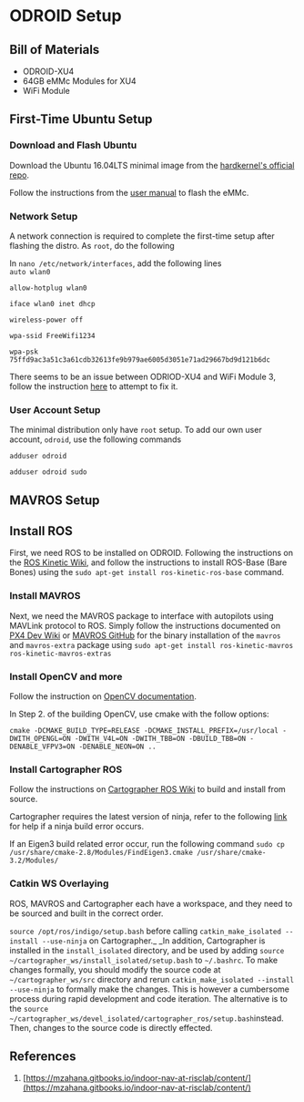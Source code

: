 # ODROID Setup

## Bill of Materials

* ODROID-XU4
* 64GB eMMc Modules for XU4
* WiFi Module

## First-Time Ubuntu Setup

### Download and Flash Ubuntu

Download the Ubuntu 16.04LTS minimal image from the [hardkernel's official repo](https://odroid.in/ubuntu_16.04lts/).

Follow the instructions from the [user manual](https://magazine.odroid.com/wp-content/uploads/odroid-xu4-user-manual.pdf) to flash the eMMc.

### Network Setup

A network connection is required to complete the first-time setup after flashing the distro. As `root`, do the following

In `nano /etc/network/interfaces`, add the following lines  
`auto wlan0`

`allow-hotplug wlan0`

`iface wlan0 inet dhcp`

`wireless-power off`

`wpa-ssid FreeWifi1234`

`wpa-psk 75ffd9ac3a51c3a61cdb32613fe9b979ae6005d3051e71ad29667bd9d121b6dc`

There seems to be an issue between ODRIOD-XU4 and WiFi Module 3, follow the instruction [here](https://adamscheller.com/systems-administration/rtl8192cu-fix-wifi/) to attempt to fix it.

### User Account Setup

The minimal distribution only have `root` setup. To add our own user account, `odroid`, use the following commands

`adduser odroid`

`adduser odroid sudo`

## MAVROS Setup

## Install ROS

First, we need ROS to be installed on ODROID. Following the instructions on the [ROS Kinetic Wiki](http://wiki.ros.org/action/show/kinetic/Installation/Ubuntu), and follow the instructions to install ROS-Base \(Bare Bones\) using the `sudo apt-get install ros-kinetic-ros-base` command.

### Install MAVROS

Next, we need the MAVROS package to interface with autopilots using MAVLink protocol to ROS. Simply follow the instructions documented on [PX4 Dev Wiki](https://dev.px4.io/en/ros/mavros_installation.html) or [MAVROS GitHub](https://github.com/mavlink/mavros/tree/master/mavros#binary-installation-deb) for the binary installation of the `mavros` and `mavros-extra` package using `sudo apt-get install ros-kinetic-mavros ros-kinetic-mavros-extras`

### Install OpenCV and more

Follow the instruction on [OpenCV documentation](https://docs.opencv.org/2.4/doc/tutorials/introduction/linux_install/linux_install.html#linux-installation).

In Step 2. of the building OpenCV, use cmake with the follow options:

```text
cmake -DCMAKE_BUILD_TYPE=RELEASE -DCMAKE_INSTALL_PREFIX=/usr/local -DWITH_OPENGL=ON -DWITH_V4L=ON -DWITH_TBB=ON -DBUILD_TBB=ON -DENABLE_VFPV3=ON -DENABLE_NEON=ON ..
```

### Install Cartographer ROS

Follow the instructions on [Cartographer ROS Wiki](https://google-cartographer-ros.readthedocs.io/en/latest/) to build and install from source.

Cartographer requires the latest version of ninja, refer to the following [link](https://www.claudiokuenzler.com/blog/756/install-newer-ninja-build-tools-ubuntu-14.04-trusty#.Wq927icRVhE) for help if a ninja build error occurs.

If an Eigen3 build related error occur, run the following command `sudo cp /usr/share/cmake-2.8/Modules/FindEigen3.cmake /usr/share/cmake-3.2/Modules/`

### Catkin WS Overlaying

ROS, MAVROS and Cartographer each have a workspace, and they need to be sourced and built in the correct order.

`source /opt/ros/indigo/setup.bash` before calling `catkin_make_isolated --install --use-ninja` on Cartographer.\_ \_In addition, Cartographer is installed in the `install_isolated` directory, and be used by adding `source ~/cartographer_ws/install_isolated/setup.bash` to `~/.bashrc`. To make changes formally, you should modify the source code at `~/cartographer_ws/src` directory and rerun `catkin_make_isolated --install --use-ninja` to formally make the changes. This is however a cumbersome process during rapid development and code iteration. The alternative is to the `source ~/cartographer_ws/devel_isolated/cartographer_ros/setup.bash`instead. Then, changes to the source code is directly effected.

## References

1. [https://mzahana.gitbooks.io/indoor-nav-at-risclab/content/](https://mzahana.gitbooks.io/indoor-nav-at-risclab/content/)

